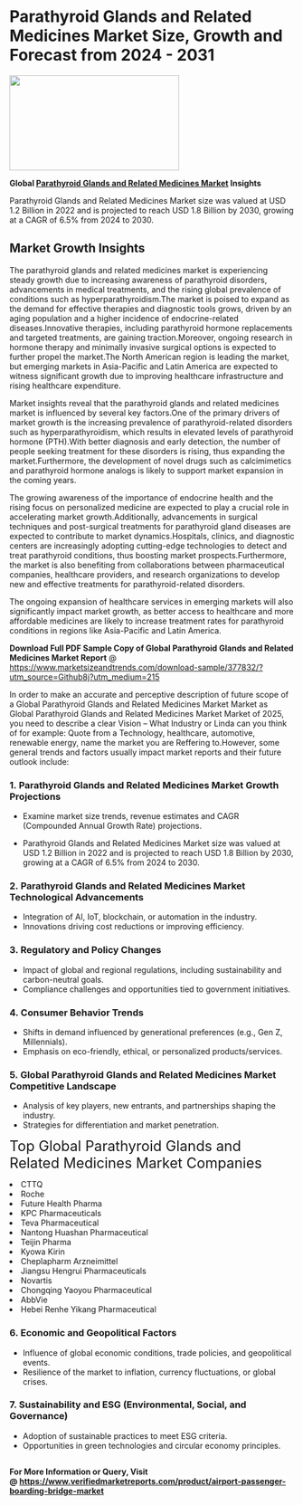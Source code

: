 <H1>Parathyroid Glands and Related Medicines Market Size, Growth and Forecast from 2024 - 2031</H1><img class="aligncenter size-medium wp-image-584254" src="https://thirdeyenews.in/wp-content/uploads/2024/09/Global-Market-Research-300x168.jpeg" alt="" width="300" height="168" /><p><strong>Global&nbsp;<a href="https://www.marketsizeandtrends.com/download-sample/377832/?utm_source=Github8j?utm_medium=215">Parathyroid Glands and Related Medicines Market</a> Insights</strong></p><p>Parathyroid Glands and Related Medicines Market size was valued at USD 1.2 Billion in 2022 and is projected to reach USD 1.8 Billion by 2030, growing at a CAGR of 6.5% from 2024 to 2030.</p><p><h2>Market Growth Insights</h2> <p>The parathyroid glands and related medicines market is experiencing steady growth due to increasing awareness of parathyroid disorders, advancements in medical treatments, and the rising global prevalence of conditions such as hyperparathyroidism.The market is poised to expand as the demand for effective therapies and diagnostic tools grows, driven by an aging population and a higher incidence of endocrine-related diseases.Innovative therapies, including parathyroid hormone replacements and targeted treatments, are gaining traction.Moreover, ongoing research in hormone therapy and minimally invasive surgical options is expected to further propel the market.The North American region is leading the market, but emerging markets in Asia-Pacific and Latin America are expected to witness significant growth due to improving healthcare infrastructure and rising healthcare expenditure.</p> <p>Market insights reveal that the parathyroid glands and related medicines market is influenced by several key factors.One of the primary drivers of market growth is the increasing prevalence of parathyroid-related disorders such as hyperparathyroidism, which results in elevated levels of parathyroid hormone (PTH).With better diagnosis and early detection, the number of people seeking treatment for these disorders is rising, thus expanding the market.Furthermore, the development of novel drugs such as calcimimetics and parathyroid hormone analogs is likely to support market expansion in the coming years.</p> <p>The growing awareness of the importance of endocrine health and the rising focus on personalized medicine are expected to play a crucial role in accelerating market growth.Additionally, advancements in surgical techniques and post-surgical treatments for parathyroid gland diseases are expected to contribute to market dynamics.Hospitals, clinics, and diagnostic centers are increasingly adopting cutting-edge technologies to detect and treat parathyroid conditions, thus boosting market prospects.Furthermore, the market is also benefiting from collaborations between pharmaceutical companies, healthcare providers, and research organizations to develop new and effective treatments for parathyroid-related disorders.</p> <p>The ongoing expansion of healthcare services in emerging markets will also significantly impact market growth, as better access to healthcare and more affordable medicines are likely to increase treatment rates for parathyroid conditions in regions like Asia-Pacific and Latin America.</p> <p><span class=""><strong>Download Full PDF Sample Copy of Global Parathyroid Glands and Related Medicines Market Report</strong> @ <a href="https://www.marketsizeandtrends.com/download-sample/377832/?utm_source=Github8j?utm_medium=215" target="_blank">https://www.marketsizeandtrends.com/download-sample/377832/?utm_source=Github8j?utm_medium=215</a></span></p><p>In order to make an accurate and perceptive description of future scope of a Global&nbsp;Parathyroid Glands and Related Medicines Market Market as Global&nbsp;Parathyroid Glands and Related Medicines Market Market of 2025, you need to describe a clear Vision &ndash; What Industry or Linda can you think of for example: Quote from a Technology, healthcare, automotive, renewable energy, name the market you are Reffering to.However, some general trends and factors usually impact market reports and their future outlook include:</p><h3>1.&nbsp;<strong>Parathyroid Glands and Related Medicines Market Growth Projections</strong></h3><ul><li>Examine market size trends, revenue estimates and CAGR (Compounded Annual Growth Rate) projections.</li><li><p>Parathyroid Glands and Related Medicines Market size was valued at USD 1.2 Billion in 2022 and is projected to reach USD 1.8 Billion by 2030, growing at a CAGR of 6.5% from 2024 to 2030.</p></li></ul><h3>2.&nbsp;<strong>Parathyroid Glands and Related Medicines Market Technological Advancements</strong></h3><ul><li>Integration of AI, IoT, blockchain, or automation in the industry.</li><li>Innovations driving cost reductions or improving efficiency.</li></ul><h3>3.&nbsp;<strong>Regulatory and Policy Changes</strong></h3><ul><li>Impact of global and regional regulations, including sustainability and carbon-neutral goals.</li><li>Compliance challenges and opportunities tied to government initiatives.</li></ul><h3>4.&nbsp;<strong>Consumer Behavior Trends</strong></h3><ul><li>Shifts in demand influenced by generational preferences (e.g., Gen Z, Millennials).</li><li>Emphasis on eco-friendly, ethical, or personalized products/services.</li></ul><h3>5.&nbsp;<strong>Global Parathyroid Glands and Related Medicines Market Competitive Landscape</strong></h3><ul><li>Analysis of key players, new entrants, and partnerships shaping the industry.</li><li>Strategies for differentiation and market penetration.</li></ul><p data-pm-slice="1 1 []"><span style="color: inherit; font-family: inherit; font-size: 25px;">Top Global Parathyroid Glands and Related Medicines Market Companies</span></p><div class="" data-test-id=""><p><li>CTTQ</li><li> Roche</li><li> Future Health Pharma</li><li> KPC Pharmaceuticals</li><li> Teva Pharmaceutical</li><li> Nantong Huashan Pharmaceutical</li><li> Teijin Pharma</li><li> Kyowa Kirin</li><li> Cheplapharm Arzneimittel</li><li> Jiangsu Hengrui Pharmaceuticals</li><li> Novartis</li><li> Chongqing Yaoyou Pharmaceutical</li><li> AbbVie</li><li> Hebei Renhe Yikang Pharmaceutical</li></p></div><h3>6.&nbsp;<strong>Economic and Geopolitical Factors</strong></h3><ul><li>Influence of global economic conditions, trade policies, and geopolitical events.</li><li>Resilience of the market to inflation, currency fluctuations, or global crises.</li></ul><h3>7.&nbsp;<strong>Sustainability and ESG (Environmental, Social, and Governance)</strong></h3><ul><li>Adoption of sustainable practices to meet ESG criteria.</li><li>Opportunities in green technologies and circular economy principles.</li></ul><h2><strong style="font-size: 14px;">For More Information or Query, Visit @&nbsp;</strong><a style="background-color: #ffffff; font-size: 14px;" href="https://www.marketsizeandtrends.com/report/parathyroid-glands-and-related-medicines-market/" target="_blank">https://www.verifiedmarketreports.com/product/airport-passenger-boarding-bridge-market</a></h2>
